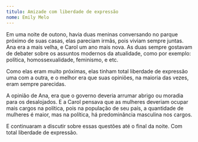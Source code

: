 ```yaml
---
titulo: Amizade com liberdade de expressão
nome: Emily Melo
---
```


Em uma noite de outono, havia duas meninas conversando no parque próximo de suas casas, elas pareciam irmãs, pois viviam sempre juntas. Ana era a mais velha, e Carol um ano mais nova. As duas sempre gostavam de debater sobre os assuntos modernos da atualidade, como por exemplo: política, homossexualidade, feminismo, e etc.

Como elas eram muito próximas, elas tinham total liberdade de expressão uma com a outra, e o melhor era que suas opiniões, na maioria das vezes, eram sempre parecidas.

A opinião de Ana, era que o governo deveria arrumar abrigo ou moradia para os desalojados. E a Carol pensava que as mulheres deveriam ocupar mais cargos na política, pois na população de seu país, a quantidade de mulheres é maior, mas na política, há predominância masculina nos cargos.

E continuaram a discutir sobre essas questões até o final da noite. Com total liberdade de expressão.